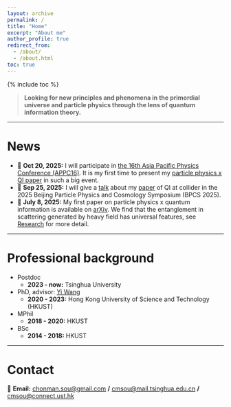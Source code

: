```yaml
---
layout: archive
permalink: /
title: "Home"
excerpt: "About me"
author_profile: true
redirect_from: 
  - /about/
  - /about.html
toc: true
---
```

{% include toc %}

> **Looking for new principles and phenomena in the primordial universe and particle physics through the lens of quantum information theory.**

---

News
======
* 📝 **Oct 20, 2025:**
  I will participate in [the 16th Asia Pacific Physics Conference (APPC16)](https://appc16.scimeeting.cn/en/web/index/24735). It is my first time to present my [particle physics x QI paper](https://arxiv.org/abs/2507.03555) in such a big event.
* 📝 **Sep 25, 2025:**
  I will give a [talk](https://indico.itp.ac.cn/event/349/contributions/1907/) about my [paper](https://arxiv.org/abs/2507.03555) of QI at collider in the 2025 Beijing Particle Physics and Cosmology Symposium (BPCS 2025).
* 📝 **July 8, 2025:**
  My first paper on particle physics x quantum information is available on [arXiv](https://arxiv.org/abs/2507.03555). We find that the entanglement in scattering generated by heavy field has universal features, see [Research](https://cmsou.github.io/research/) for more detail.


---

Professional background
======
* Postdoc
  * **2023 - now:** Tsinghua University
* PhD, advisor: [Yi Wang](https://phyw.people.ust.hk/)
  * **2020 - 2023:** Hong Kong University of Science and Technology (HKUST)
* MPhil
  * **2018 - 2020:** HKUST
* BSc
  * **2014 - 2018:** HKUST


---

Contact
======
📧 **Email:** [chonman.sou@gmail.com](mailto:chonman.sou@gmail.com) **/** [cmsou@mail.tsinghua.edu.cn](mailto:cmsou@mail.tsinghua.edu.cn) **/** [cmsou@connect.ust.hk](mailto:cmsou@connect.ust.hk)



